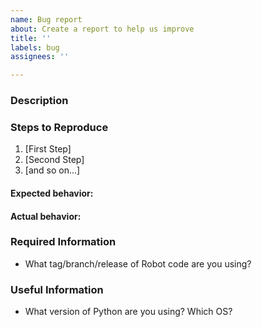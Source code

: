 ```yaml
---
name: Bug report
about: Create a report to help us improve
title: ''
labels: bug
assignees: ''

---
```


### Description

<!-- Description of the bug -->  
<!-- A clear and concise description of what the bug is. -->  

### Steps to Reproduce

1. [First Step]
2. [Second Step]
3. [and so on...]

#### Expected behavior: <!-- What you expected to happen -->  

#### Actual behavior: <!-- What actually happened -->  


### Required Information

- What tag/branch/release of Robot code are you using?
   <!-- Do a git log -1 --format=format:"%H" -->



### Useful Information

- What version of Python are you using? Which OS?
